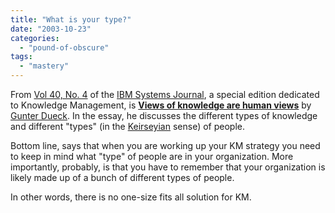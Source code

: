 ```yaml
---
title: "What is your type?"
date: "2003-10-23"
categories: 
  - "pound-of-obscure"
tags: 
  - "mastery"
---
```


From [Vol 40, No. 4](http://www.research.ibm.com/journal/sj40-4.html) of the [IBM Systems Journal](http://www.research.ibm.com/journal/sj/), a special edition dedicated to Knowledge Management, is **[Views of knowledge are human views](http://www.research.ibm.com/journal/sj/404/dueck.html)** by [Gunter Dueck](http://www.research.ibm.com/journal/sj/404/dueckaut.html#dueck). In the essay, he discusses the different types of knowledge and different "types" (in the [Keirseyian](http://www.keirsey.com) sense) of people.  
  
Bottom line, says that when you are working up your KM strategy you need to keep in mind what "type" of people are in your organization. More importantly, probably, is that you have to remember that your organization is likely made up of a bunch of different types of people.  
  
In other words, there is no one-size fits all solution for KM.
